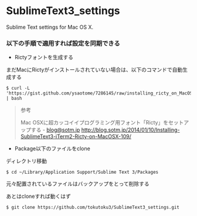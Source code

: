 SublimeText3_settings
=====================

Sublime Text settings for Mac OS X.

### 以下の手順で適用すれば設定を同期できる

* Rictyフォントを生成する

まだMacにRictyがインストールされていない場合は、以下のコマンドで自動生成する

    $ curl -L 'https://gist.github.com/ysaotome/7286145/raw/installing_ricty_on_MacOSX.sh' | bash

> 参考
> 
> Mac OSXに超カッコイイプログラミング用フォント「Ricty」をセットアップする - blog@sotm.jp
> http://blog.sotm.jp/2014/01/10/Installing-SublimeText3-iTerm2-Ricty-on-MacOSX-109/


* Package以下のファイルをclone

ディレクトリ移動

    $ cd ~/Library/Application Support/Sublime Text 3/Packages

元々配置されているファイルはバックアップをとって削除する

あとはcloneすれば動くはず

    $ git clone https://github.com/tokutoku3/SublimeText3_settings.git
